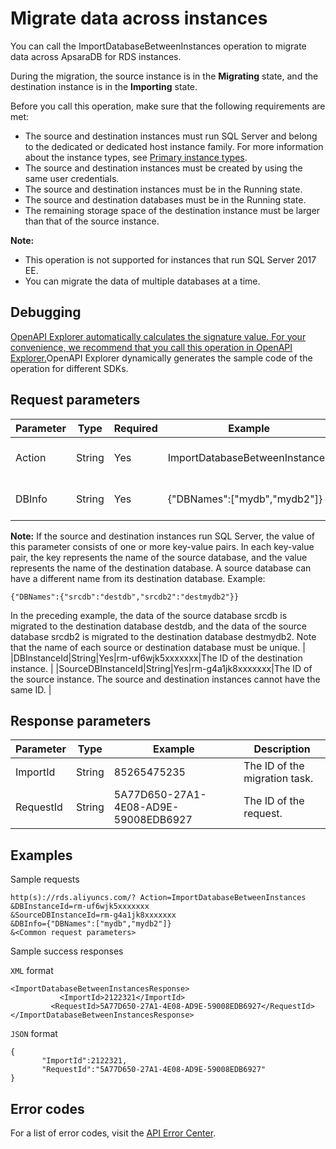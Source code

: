 # Migrate data across instances

You can call the ImportDatabaseBetweenInstances operation to migrate data across ApsaraDB for RDS instances.

During the migration, the source instance is in the **Migrating** state, and the destination instance is in the **Importing** state.

Before you call this operation, make sure that the following requirements are met:

-   The source and destination instances must run SQL Server and belong to the dedicated or dedicated host instance family. For more information about the instance types, see [Primary instance types](~~26312~~).
-   The source and destination instances must be created by using the same user credentials.
-   The source and destination instances must be in the Running state.
-   The source and destination databases must be in the Running state.
-   The remaining storage space of the destination instance must be larger than that of the source instance.

**Note:**

-   This operation is not supported for instances that run SQL Server 2017 EE.
-   You can migrate the data of multiple databases at a time.

## Debugging

[OpenAPI Explorer automatically calculates the signature value. For your convenience, we recommend that you call this operation in OpenAPI Explorer.](https://api.aliyun.com/#product=Rds&api=ImportDatabaseBetweenInstances&type=RPC&version=2014-08-15)OpenAPI Explorer dynamically generates the sample code of the operation for different SDKs.

## Request parameters

|Parameter|Type|Required|Example|Description|
|---------|----|--------|-------|-----------|
|Action|String|Yes|ImportDatabaseBetweenInstances|The operation that you want to perform. Set the value to **ImportDatabaseBetweenInstances**. |
|DBInfo|String|Yes|\{"DBNames":\["mydb","mydb2"\]\}|The databases whose data you want to migrate. The value of this parameter is a JSON string.

 **Note:** If the source and destination instances run SQL Server, the value of this parameter consists of one or more key-value pairs. In each key-value pair, the key represents the name of the source database, and the value represents the name of the destination database. A source database can have a different name from its destination database. Example:

```
{"DBNames":{"srcdb":"destdb","srcdb2":"destmydb2"}}
```

In the preceding example, the data of the source database srcdb is migrated to the destination database destdb, and the data of the source database srcdb2 is migrated to the destination database destmydb2. Note that the name of each source or destination database must be unique. |
|DBInstanceId|String|Yes|rm-uf6wjk5xxxxxxx|The ID of the destination instance. |
|SourceDBInstanceId|String|Yes|rm-g4a1jk8xxxxxxx|The ID of the source instance. The source and destination instances cannot have the same ID. |

## Response parameters

|Parameter|Type|Example|Description|
|---------|----|-------|-----------|
|ImportId|String|85265475235|The ID of the migration task. |
|RequestId|String|5A77D650-27A1-4E08-AD9E-59008EDB6927|The ID of the request. |

## Examples

Sample requests

```
http(s)://rds.aliyuncs.com/? Action=ImportDatabaseBetweenInstances
&DBInstanceId=rm-uf6wjk5xxxxxxx
&SourceDBInstanceId=rm-g4a1jk8xxxxxxx
&DBInfo={"DBNames":["mydb","mydb2"]}
&<Common request parameters>
```

Sample success responses

`XML` format

```
<ImportDatabaseBetweenInstancesResponse>
           <ImportId>2122321</ImportId>
         <RequestId>5A77D650-27A1-4E08-AD9E-59008EDB6927</RequestId>
</ImportDatabaseBetweenInstancesResponse>
```

`JSON` format

```
{
       "ImportId":2122321,
       "RequestId":"5A77D650-27A1-4E08-AD9E-59008EDB6927"
}
```

## Error codes

For a list of error codes, visit the [API Error Center](https://error-center.alibabacloud.com/status/product/Rds).

